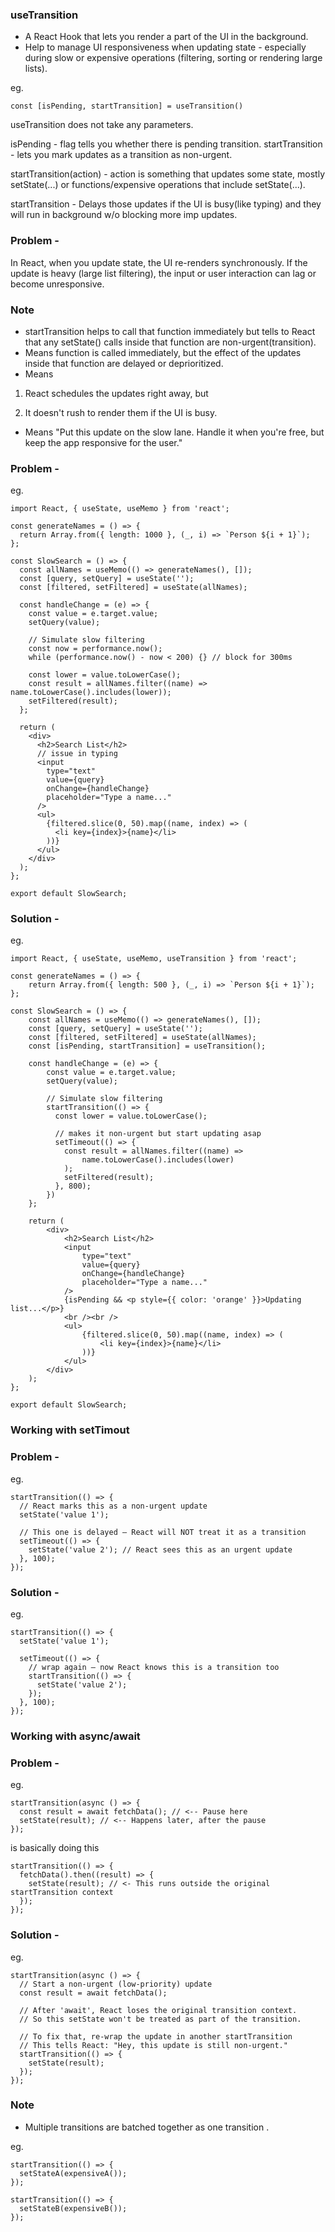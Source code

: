 ### useTransition
- A React Hook that lets you render a part of the UI in the background.
- Help to manage UI responsiveness when updating state - especially during slow or expensive operations (filtering, sorting or rendering large lists).

eg.
```
const [isPending, startTransition] = useTransition()
```

useTransition does not take any parameters.

isPending - flag tells you whether there is pending transition.
startTransition - lets you mark updates as a transition as non-urgent.

startTransition(action) - action is something that updates some state, mostly setState(...) or functions/expensive operations that include setState(...).

startTransition - Delays those updates if the UI is busy(like typing) and they will run in background w/o blocking more imp updates. 

### Problem -
In React, when you update state, the UI re-renders synchronously. If the update is heavy (large list filtering), the input or user interaction can lag or become unresponsive.

### Note
- startTransition helps to call that function immediately but tells to React that any setState() calls inside that function are non-urgent(transition).
- Means function is called immediately, but the effect of the updates inside that function are delayed or deprioritized.
- Means
1. React schedules the updates right away, but

2. It doesn't rush to render them if the UI is busy.

- Means "Put this update on the slow lane. Handle it when you're free, but keep the app responsive for the user."

### Problem -

eg.
```
import React, { useState, useMemo } from 'react';

const generateNames = () => {
  return Array.from({ length: 1000 }, (_, i) => `Person ${i + 1}`);
};

const SlowSearch = () => {
  const allNames = useMemo(() => generateNames(), []);
  const [query, setQuery] = useState('');
  const [filtered, setFiltered] = useState(allNames);

  const handleChange = (e) => {
    const value = e.target.value;
    setQuery(value);

    // Simulate slow filtering
    const now = performance.now();
    while (performance.now() - now < 200) {} // block for 300ms

    const lower = value.toLowerCase();
    const result = allNames.filter((name) => name.toLowerCase().includes(lower));
    setFiltered(result);
  };

  return (
    <div>
      <h2>Search List</h2>
      // issue in typing
      <input
        type="text"
        value={query}
        onChange={handleChange}
        placeholder="Type a name..."
      />
      <ul>
        {filtered.slice(0, 50).map((name, index) => (
          <li key={index}>{name}</li>
        ))}
      </ul>
    </div>
  );
};

export default SlowSearch;
```

### Solution -

eg.
```
import React, { useState, useMemo, useTransition } from 'react';

const generateNames = () => {
    return Array.from({ length: 500 }, (_, i) => `Person ${i + 1}`);
};

const SlowSearch = () => {
    const allNames = useMemo(() => generateNames(), []);
    const [query, setQuery] = useState('');
    const [filtered, setFiltered] = useState(allNames);
    const [isPending, startTransition] = useTransition();

    const handleChange = (e) => {
        const value = e.target.value;
        setQuery(value);

        // Simulate slow filtering
        startTransition(() => {
          const lower = value.toLowerCase();

          // makes it non-urgent but start updating asap
          setTimeout(() => {
            const result = allNames.filter((name) =>
                name.toLowerCase().includes(lower)
            );
            setFiltered(result);
          }, 800);
        })
    };

    return (
        <div>
            <h2>Search List</h2>
            <input
                type="text"
                value={query}
                onChange={handleChange}
                placeholder="Type a name..."
            />
            {isPending && <p style={{ color: 'orange' }}>Updating list...</p>}
            <br /><br />
            <ul>
                {filtered.slice(0, 50).map((name, index) => (
                    <li key={index}>{name}</li>
                ))}
            </ul>
        </div>
    );
};

export default SlowSearch;
```

### Working with setTimout

### Problem -

eg.
```
startTransition(() => {
  // React marks this as a non-urgent update
  setState('value 1');

  // This one is delayed — React will NOT treat it as a transition
  setTimeout(() => {
    setState('value 2'); // React sees this as an urgent update
  }, 100);
});
```

### Solution -

eg.
```
startTransition(() => {
  setState('value 1');

  setTimeout(() => {
    // wrap again — now React knows this is a transition too
    startTransition(() => {
      setState('value 2');
    });
  }, 100);
});
```

### Working with async/await

### Problem -

eg.
```
startTransition(async () => {
  const result = await fetchData(); // <-- Pause here
  setState(result); // <-- Happens later, after the pause
});
```

is basically doing this

```
startTransition(() => {
  fetchData().then((result) => {
    setState(result); // <- This runs outside the original startTransition context
  });
});
```

### Solution -

eg.
```
startTransition(async () => {
  // Start a non-urgent (low-priority) update
  const result = await fetchData();

  // After 'await', React loses the original transition context.
  // So this setState won't be treated as part of the transition.

  // To fix that, re-wrap the update in another startTransition
  // This tells React: "Hey, this update is still non-urgent."
  startTransition(() => {
    setState(result);
  });
});

```

### Note
- Multiple transitions are batched together as one transition .

eg.
```
startTransition(() => {
  setStateA(expensiveA());
});

startTransition(() => {
  setStateB(expensiveB());
});
```